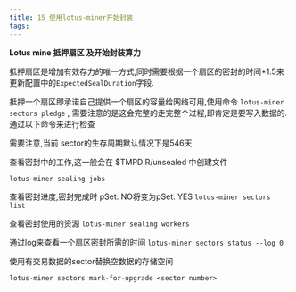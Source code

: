 ```yaml
---
title: 15_使用lotus-miner开始封装
tags: 
---
```


**Lotus mine 抵押扇区 及开始封装算力**

抵押扇区是增加有效存力的唯一方式,同时需要根据一个扇区的密封的时间\*1.5来更新配置中的`ExpectedSealDuration`字段.

抵押一个扇区即承诺自己提供一个扇区的容量给网络可用,使用命令 `lotus-miner sectors pledge` , 需要注意的是这会完整的走完整个过程,即肯定是要写入数据的.通过以下命令来进行检查

需要注意,当前 sector的生存周期默认情况下是546天

查看密封中的工作,这一般会在 $TMPDIR/unsealed 中创建文件

`lotus-miner sealing jobs`

查看密封进度,密封完成时 pSet: NO将变为pSet: YES
`lotus-miner sectors list`

查看密封使用的资源
`lotus-miner sealing workers`

通过log来查看一个扇区密封所需的时间
`lotus-miner sectors status --log 0`

使用有交易数据的sector替换空数据的存储空间

`lotus-miner sectors mark-for-upgrade <sector number>`